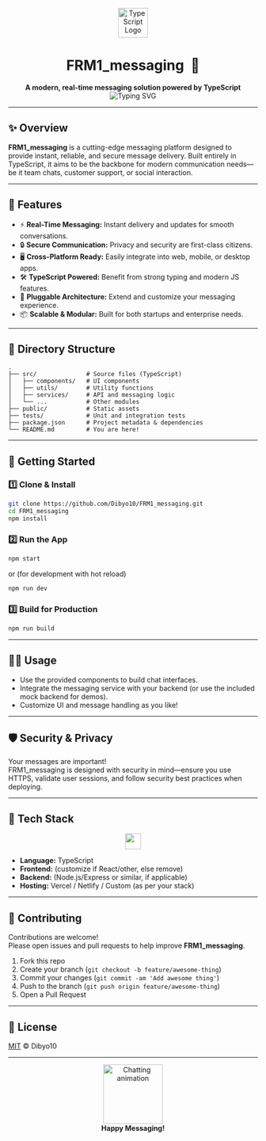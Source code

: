 <!-- README for FRM1_messaging -->

<p align="center">
  <img src="https://skillicons.dev/icons?i=typescript" width="60" alt="TypeScript Logo" />
</p>

<h1 align="center">
  FRM1_messaging &nbsp;💬  
</h1>

<p align="center">
  <b>A modern, real-time messaging solution powered by TypeScript</b>
  <br>
  <img src="https://readme-typing-svg.herokuapp.com?font=Fira+Code&duration=2000&pause=2500&color=5271FF&center=true&vCenter=true&width=450&lines=Fast.+Reliable.+Scalable+Messaging.;TypeScript+all+the+way.;Built+for+devs+and+end-users!+%F0%9F%92%AC" alt="Typing SVG"/>
</p>

---

## ✨ Overview

**FRM1_messaging** is a cutting-edge messaging platform designed to provide instant, reliable, and secure message delivery. Built entirely in TypeScript, it aims to be the backbone for modern communication needs—be it team chats, customer support, or social interaction.

---

## 🚀 Features

- ⚡ **Real-Time Messaging:** Instant delivery and updates for smooth conversations.
- 🔒 **Secure Communication:** Privacy and security are first-class citizens.
- 🖥️ **Cross-Platform Ready:** Easily integrate into web, mobile, or desktop apps.
- 🛠️ **TypeScript Powered:** Benefit from strong typing and modern JS features.
- 🔌 **Pluggable Architecture:** Extend and customize your messaging experience.
- 📦 **Scalable & Modular:** Built for both startups and enterprise needs.

---

## 📂 Directory Structure

```plaintext
.
├── src/              # Source files (TypeScript)
│   ├── components/   # UI components
│   ├── utils/        # Utility functions
│   ├── services/     # API and messaging logic
│   └── ...           # Other modules
├── public/           # Static assets
├── tests/            # Unit and integration tests
├── package.json      # Project metadata & dependencies
└── README.md         # You are here!
```

---

## 🚦 Getting Started

### 1️⃣ Clone & Install

```bash
git clone https://github.com/Dibyo10/FRM1_messaging.git
cd FRM1_messaging
npm install
```

### 2️⃣ Run the App

```bash
npm start
```
or (for development with hot reload)
```bash
npm run dev
```

### 3️⃣ Build for Production

```bash
npm run build
```

---

## 🧑‍💻 Usage

- Use the provided components to build chat interfaces.
- Integrate the messaging service with your backend (or use the included mock backend for demos).
- Customize UI and message handling as you like!

---

## 🛡️ Security & Privacy

Your messages are important!  
FRM1_messaging is designed with security in mind—ensure you use HTTPS, validate user sessions, and follow security best practices when deploying.

---

## 🧩 Tech Stack

<p align="center">
  <img src="https://skillicons.dev/icons?i=typescript,react,nodejs,vercel" height="32"/>
</p>

- **Language:** TypeScript
- **Frontend:** (customize if React/other, else remove)
- **Backend:** (Node.js/Express or similar, if applicable)
- **Hosting:** Vercel / Netlify / Custom (as per your stack)

---

## 📝 Contributing

Contributions are welcome!  
Please open issues and pull requests to help improve **FRM1_messaging**.

1. Fork this repo
2. Create your branch (`git checkout -b feature/awesome-thing`)
3. Commit your changes (`git commit -am 'Add awesome thing'`)
4. Push to the branch (`git push origin feature/awesome-thing`)
5. Open a Pull Request

---

## 📄 License

[MIT](LICENSE) © Dibyo10

---

<p align="center">
  <img src="https://media.giphy.com/media/26ufnwz3wDUli7GU0/giphy.gif" width="120" alt="Chatting animation"/><br>
  <b>Happy Messaging!</b>
</p>

